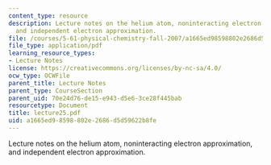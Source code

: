 ```yaml
---
content_type: resource
description: Lecture notes on the helium atom, noninteracting electron approximation,
  and independent electron approximation.
file: /courses/5-61-physical-chemistry-fall-2007/a1665ed98598802e2686d5d59622b8fe_lecture25.pdf
file_type: application/pdf
learning_resource_types:
- Lecture Notes
license: https://creativecommons.org/licenses/by-nc-sa/4.0/
ocw_type: OCWFile
parent_title: Lecture Notes
parent_type: CourseSection
parent_uid: 70e24d76-de15-e943-d5e6-3ce28f445bab
resourcetype: Document
title: lecture25.pdf
uid: a1665ed9-8598-802e-2686-d5d59622b8fe
---
```

Lecture notes on the helium atom, noninteracting electron approximation, and independent electron approximation.